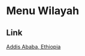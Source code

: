 # Menu Wilayah

## Link

[Addis Ababa, Ethiopia](https://github.com/gigit-pemilu/pemilu-2024-99-luar-negeri/tree/main/pilpres/hitung-suara/sub/99-luar-negeri/sub/03-addis-ababa-ethiopia/sub/01-addis-ababa-ethiopia)

